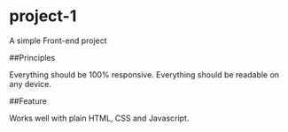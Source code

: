 # project-1

A simple Front-end project


##Principles

Everything should be 100% responsive.
Everything should be readable on any device.

##Feature

Works well with plain HTML, CSS and Javascript.



